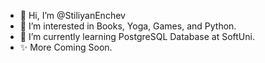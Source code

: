 - 👋 Hi, I’m @StiliyanEnchev
- 👀 I’m interested in Books, Yoga, Games, and Python.
- 🌱 I’m currently learning PostgreSQL Database at SoftUni.
- ✨ More Coming Soon.
<!---
StiliyanEnchev/StiliyanEnchev is a ✨ special ✨ repository because its `README.md` (this file) appears on your GitHub profile.
You can click the Preview link to take a look at your changes.
--->
